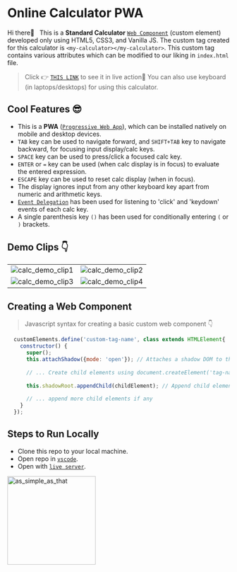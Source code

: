 # Online Calculator PWA
Hi there👋 &nbsp;&nbsp;This is a **Standard Calculator** [`Web Component`](https://developer.mozilla.org/en-US/docs/Web/Web_Components) (custom element) developed only using HTML5, CSS3, and Vanilla JS. The custom tag created for this calculator is `<my-calculator></my-calculator>`. This custom tag contains various attributes which can be modified to our liking in `index.html` file.

> Click 👉 [`THIS LINK`](https://abhishek-calc.netlify.app/) to see it in live action🚀 You can also use keyboard (in laptops/desktops) for using this calculator.

## Cool Features 😎
- This is a **PWA** ([`Progressive Web App`](https://medium.com/swlh/converting-existing-react-app-to-pwa-3c7e4e773db3)), which can be installed natively on mobile and desktop devices.
- `TAB` key can be used to navigate forward, and `SHIFT+TAB` key to navigate backward, for focusing input display/calc keys.
- `SPACE` key can be used to press/click a focused calc key.
- `ENTER` or `=` key can be used (when calc display is in focus) to evaluate the entered expression.
- `ESCAPE` key can be used to reset calc display (when in focus).
- The display ignores input from any other keyboard key apart from numeric and arithmetic keys.
- [`Event Delegation`](https://dmitripavlutin.com/javascript-event-delegation/) has been used for listening to 'click' and 'keydown' events of each calc key.
- A single parenthesis key `()` has been used for conditionally entering `(` or `)` brackets.

## Demo Clips 👇

<table>
  <tr>
    <td><img src='https://github.com/Abhishek-Sawant-98/project-readme-files/blob/main/resources/calc-web-component/recordings/calc-demo-part1.gif' alt='calc_demo_clip1'></td>
    <td><img src='https://github.com/Abhishek-Sawant-98/project-readme-files/blob/main/resources/calc-web-component/recordings/calc-demo-part2.gif' alt='calc_demo_clip2'></td>
  </tr>
  <tr>
    <td><img src='https://github.com/Abhishek-Sawant-98/project-readme-files/blob/main/resources/calc-web-component/recordings/calc-demo-part3.gif' alt='calc_demo_clip3'></td>
    <td><img src='https://github.com/Abhishek-Sawant-98/project-readme-files/blob/main/resources/calc-web-component/recordings/calc-demo-part4.gif' alt='calc_demo_clip4'></td>
  </tr>
</table>

## Creating a Web Component
> Javascript syntax for creating a basic custom web component 👇

```javascript
  customElements.define('custom-tag-name', class extends HTMLElement{
    constructor() {
      super();
      this.attachShadow({mode: 'open'}); // Attaches a shadow DOM to the custom element
      
      // ... Create child elements using document.createElement('tag-name')
      
      this.shadowRoot.appendChild(childElement); // Append child elements to the shadow DOM
      
      // ... append more child elements if any
    }
  });
```

## Steps to Run Locally
- Clone this repo to your local machine.
- Open repo in [`vscode`](https://code.visualstudio.com/).
- Open with [`live server`](https://marketplace.visualstudio.com/items?itemName=ritwickdey.LiveServer).
 <img src="https://user-images.githubusercontent.com/66935206/161602165-dd6e35d3-8dd2-41f2-a7aa-f42cb3f972cc.gif" width="200" height="200" alt="as_simple_as_that">

